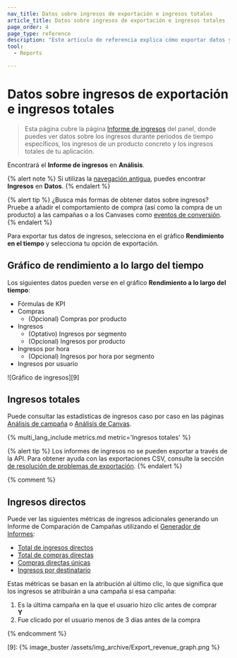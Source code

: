 ```yaml
---
nav_title: Datos sobre ingresos de exportación e ingresos totales
article_title: Datos sobre ingresos de exportación e ingresos totales
page_order: 4
page_type: reference
description: "Este artículo de referencia explica cómo exportar datos y estadísticas de ingresos."
tool: 
  - Reports

---
```


# Datos sobre ingresos de exportación e ingresos totales

> Esta página cubre la página [Informe de ingresos]({{site.baseurl}}/user_guide/analytics/reporting/revenue_report/) del panel, donde puedes ver datos sobre los ingresos durante periodos de tiempo específicos, los ingresos de un producto concreto y los ingresos totales de tu aplicación.

Encontrará el **Informe de ingresos** en **Análisis**.

{% alert note %}
Si utilizas la [navegación antigua]({{site.baseurl}}/navigation), puedes encontrar **Ingresos** en **Datos**.
{% endalert %}

{% alert tip %}
¿Busca más formas de obtener datos sobre ingresos? Pruebe a añadir el comportamiento de compra (así como la compra de un producto) a las campañas o a los Canvases como [eventos de conversión]({{site.baseurl}}/user_guide/engagement_tools/campaigns/building_campaigns/conversion_events/).
{% endalert %}

Para exportar tus datos de ingresos, selecciona <i class="fas fa-bars" title="Menú contextual del gráfico"></i> en el gráfico **Rendimiento en el tiempo** y selecciona tu opción de exportación.

## Gráfico de rendimiento a lo largo del tiempo

Los siguientes datos pueden verse en el gráfico **Rendimiento a lo largo del tiempo**:

- Fórmulas de KPI
- Compras
    - (Opcional) Compras por producto
- Ingresos
    - (Optativo) Ingresos por segmento
    - (Opcional) Ingresos por producto
- Ingresos por hora
    - (Opcional) Ingresos por hora por segmento
- Ingresos por usuario

![Gráfico de ingresos][9]

## Ingresos totales

Puede consultar las estadísticas de ingresos caso por caso en las páginas [Análisis de campaña]({{site.baseurl}}/user_guide/analytics/reporting/campaign_analytics/) o [Análisis de Canvas]({{site.baseurl}}/user_guide/engagement_tools/canvas/testing_canvases/measuring_and_testing_with_canvas_analytics/). 

{% multi_lang_include metrics.md metric='Ingresos totales' %}

{% alert tip %}
Los informes de ingresos no se pueden exportar a través de la API. Para obtener ayuda con las exportaciones CSV, consulte la sección [de resolución de problemas de exportación]({{site.baseurl}}/user_guide/data/export_braze_data/export_troubleshooting/).
{% endalert %}

{% comment %}

## Ingresos directos

Puede ver las siguientes métricas de ingresos adicionales generando un Informe de Comparación de Campañas utilizando el [Generador de Informes][1]:

- [Total de ingresos directos][2]
- [Total de compras directas][3]
- [Compras directas únicas][4]
- [Ingresos por destinatario][5]

Estas métricas se basan en la atribución al último clic, lo que significa que los ingresos se atribuirán a una campaña si esa campaña:

1. Es la última campaña en la que el usuario hizo clic antes de comprar
    <br>**Y**<br>
2. Fue clicado por el usuario menos de 3 días antes de la compra

{% endcomment %}

[1]: {{site.baseurl}}/user_guide/data_and_analytics/reporting/report_builder/
[2]: {{site.baseurl}}/user_guide/data_and_analytics/report_metrics/#total-direct-revenue
[3]: {{site.baseurl}}/user_guide/data_and_analytics/report_metrics/#total-direct-purchases
[4]: {{site.baseurl}}/user_guide/data_and_analytics/report_metrics/#unique-direct-purchases
[5]: {{site.baseurl}}/user_guide/data_and_analytics/report_metrics/#revenue-per-recipient



[9]: {% image_buster /assets/img_archive/Export_revenue_graph.png %}
